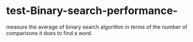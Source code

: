 # test-Binary-search-performance-
measure the average of binary search algorithm in terms of the number of comparisons it does to find a word.
